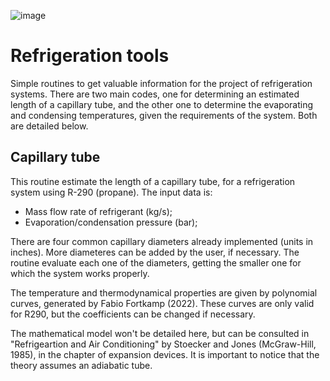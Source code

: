 ![image](https://user-images.githubusercontent.com/108631583/205446708-01bdb6ce-a76e-47a3-ad26-2e4e9b1ee092.png)

# Refrigeration tools
Simple routines to get valuable information for the project of refrigeration systems. There are two main codes, one for determining an estimated length of a capillary tube, and the other one to determine the evaporating and condensing temperatures, given the requirements of the system. Both are detailed below.

## Capillary tube
This routine estimate the length of a capillary tube, for a refrigeration system using R-290 (propane). The input data is:
- Mass flow rate of refrigerant (kg/s);
- Evaporation/condensation pressure (bar);

There are four common capillary diameters already implemented (units in inches). More diameteres can be added by the user, if necessary. The routine evaluate each one of the diameters, getting the smaller one for which the system works properly.

The temperature and thermodynamical properties are given by polynomial curves, generated by Fabio Fortkamp (2022). These curves are only valid for R290, but the coefficients can be changed if necessary.

The mathematical model won't be detailed here, but can be consulted in "Refrigeartion and Air Conditioning" by Stoecker and Jones (McGraw-Hill, 1985), in the chapter of expansion devices. It is important to notice that the theory assumes an adiabatic tube.



